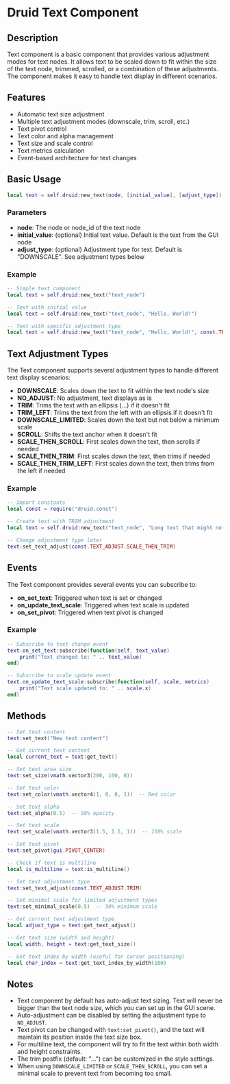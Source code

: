 # Druid Text Component

## Description

Text component is a basic component that provides various adjustment modes for text nodes. It allows text to be scaled down to fit within the size of the text node, trimmed, scrolled, or a combination of these adjustments. The component makes it easy to handle text display in different scenarios.

## Features

- Automatic text size adjustment
- Multiple text adjustment modes (downscale, trim, scroll, etc.)
- Text pivot control
- Text color and alpha management
- Text size and scale control
- Text metrics calculation
- Event-based architecture for text changes

## Basic Usage

```lua
local text = self.druid:new_text(node, [initial_value], [adjust_type])
```

### Parameters

- **node**: The node or node_id of the text node
- **initial_value**: (optional) Initial text value. Default is the text from the GUI node
- **adjust_type**: (optional) Adjustment type for text. Default is "DOWNSCALE". See adjustment types below

### Example

```lua
-- Simple text component
local text = self.druid:new_text("text_node")

-- Text with initial value
local text = self.druid:new_text("text_node", "Hello, World!")

-- Text with specific adjustment type
local text = self.druid:new_text("text_node", "Hello, World!", const.TEXT_ADJUST.TRIM)
```

## Text Adjustment Types

The Text component supports several adjustment types to handle different text display scenarios:

- **DOWNSCALE**: Scales down the text to fit within the text node's size
- **NO_ADJUST**: No adjustment, text displays as is
- **TRIM**: Trims the text with an ellipsis (...) if it doesn't fit
- **TRIM_LEFT**: Trims the text from the left with an ellipsis if it doesn't fit
- **DOWNSCALE_LIMITED**: Scales down the text but not below a minimum scale
- **SCROLL**: Shifts the text anchor when it doesn't fit
- **SCALE_THEN_SCROLL**: First scales down the text, then scrolls if needed
- **SCALE_THEN_TRIM**: First scales down the text, then trims if needed
- **SCALE_THEN_TRIM_LEFT**: First scales down the text, then trims from the left if needed

### Example

```lua
-- Import constants
local const = require("druid.const")

-- Create text with TRIM adjustment
local text = self.druid:new_text("text_node", "Long text that might not fit", const.TEXT_ADJUST.TRIM)

-- Change adjustment type later
text:set_text_adjust(const.TEXT_ADJUST.SCALE_THEN_TRIM)
```

## Events

The Text component provides several events you can subscribe to:

- **on_set_text**: Triggered when text is set or changed
- **on_update_text_scale**: Triggered when text scale is updated
- **on_set_pivot**: Triggered when text pivot is changed

### Example

```lua
-- Subscribe to text change event
text.on_set_text:subscribe(function(self, text_value)
    print("Text changed to: " .. text_value)
end)

-- Subscribe to scale update event
text.on_update_text_scale:subscribe(function(self, scale, metrics)
    print("Text scale updated to: " .. scale.x)
end)
```

## Methods

```lua
-- Set text content
text:set_text("New text content")

-- Get current text content
local current_text = text:get_text()

-- Set text area size
text:set_size(vmath.vector3(200, 100, 0))

-- Set text color
text:set_color(vmath.vector4(1, 0, 0, 1))  -- Red color

-- Set text alpha
text:set_alpha(0.5)  -- 50% opacity

-- Set text scale
text:set_scale(vmath.vector3(1.5, 1.5, 1))  -- 150% scale

-- Set text pivot
text:set_pivot(gui.PIVOT_CENTER)

-- Check if text is multiline
local is_multiline = text:is_multiline()

-- Set text adjustment type
text:set_text_adjust(const.TEXT_ADJUST.TRIM)

-- Set minimal scale for limited adjustment types
text:set_minimal_scale(0.5)  -- 50% minimum scale

-- Get current text adjustment type
local adjust_type = text:get_text_adjust()

-- Get text size (width and height)
local width, height = text:get_text_size()

-- Get text index by width (useful for cursor positioning)
local char_index = text:get_text_index_by_width(100)
```

## Notes

- Text component by default has auto-adjust text sizing. Text will never be bigger than the text node size, which you can set up in the GUI scene.
- Auto-adjustment can be disabled by setting the adjustment type to `NO_ADJUST`.
- Text pivot can be changed with `text:set_pivot()`, and the text will maintain its position inside the text size box.
- For multiline text, the component will try to fit the text within both width and height constraints.
- The trim postfix (default: "...") can be customized in the style settings.
- When using `DOWNSCALE_LIMITED` or `SCALE_THEN_SCROLL`, you can set a minimal scale to prevent text from becoming too small.
